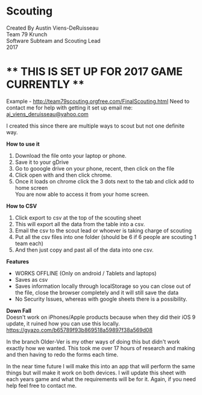 # Scouting
Created By Austin Viens-DeRuisseau <br /> 
Team 79 Krunch <br /> 
Software Subteam and Scouting Lead <br /> 
2017

<b> <h1> ** THIS IS SET UP FOR 2017 GAME CURRENTLY ** </h1> </b> 
Example - http://team79scouting.orgfree.com/FinalScouting.html
Need to contact me for help with getting it set up email me: aj_viens_deruisseau@yahoo.com 


I created this since there are multiple ways to scout but not one definite way. 

<b> How to use it </b> <br /> 
1. Download the file onto your laptop or phone. <br /> 
2. Save it to your gDrive  <br /> 
3. Go to gooogle drive on your phone, recent, then click on the file <br /> 
4. Click open with and then click chrome. <br /> 
5. Once it loads on chrome click the 3 dots next to the tab and click add to home screen <br /> 
You are now able to access it from your home screen. 

<b> How to CSV </b> <br />
1. Click export to csv at the top of the scouting sheet <br />
2. This will export all the data from the table into a csv. <br />
3. Email the csv to the scout lead or whoever is taking charge of scouting <br />
4. Put all the csv files into one folder (should be 6 if 6 people are scouting 1 team each) <br /> 
5. And then just copy and past all of the data into one csv. <br /> 



<b> Features </b> 
-  WORKS OFFLINE (Only on android / Tablets and laptops) 
- Saves as csv 
- Saves information locally through localStorage so you can close out of the file, close the browser completely and it will still save the data
- No Security Issues, whereas with google sheets there is a possibility.

<b> Down Fall </b> <br />
Doesn't work on iPhones/Apple products because when they did their iOS 9 update, it ruined how you can use this locally. 
https://gyazo.com/b65789f93b869518a59897f38a569d08 



In the branch Older-Ver is my other ways of doing this but didn't work exactly how we wanted. This took me over 17 hours of research and making and then having to redo the forms each time. 


In the near time future I will make this into an app that will perform the same things but will make it work on both devices. 
I will update this sheet with each years game and what the requirements will be for it. 
Again, if you need help feel free to contact me. 
